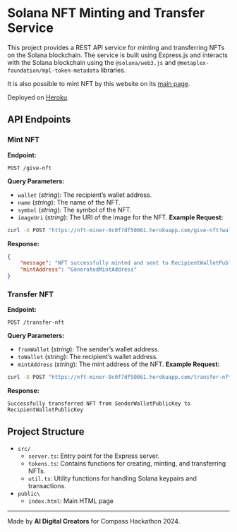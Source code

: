 # Solana NFT Minting and Transfer Service

This project provides a REST API service for minting and transferring NFTs on the Solana blockchain. The service is built using Express.js and interacts with the Solana blockchain using the `@solana/web3.js` and `@metaplex-foundation/mpl-token-metadata` libraries.

It is also possible to mint NFT by this website on its [main page](https://nft-miner-0c0f7df50061.herokuapp.com).

Deployed on [Heroku](https://dashboard.heroku.com/).

## API Endpoints

### Mint NFT

**Endpoint:**
```
POST /give-nft
```
**Query Parameters:**
- `wallet` (*string*): The recipient’s wallet address.
- `name` (*string*): The name of the NFT.
- `symbol` (*string*): The symbol of the NFT.
- `imageUri` (*string*): The URI of the image for the NFT.
**Example Request:**
```bash
curl -X POST "https://nft-miner-0c0f7df50061.herokuapp.com/give-nft?wallet=RecipientWalletPublicKey&name=YourNFTName&symbol=YourNFTSymbol&imageUri=YourImageURI"
```
**Response:**
```json
{
    "message": "NFT successfully minted and sent to RecipientWalletPublicKey",
    "mintAddress": "GeneratedMintAddress"
}
```

### Transfer NFT

**Endpoint:**
```
POST /transfer-nft
```
**Query Parameters:**
- `fromWallet` (*string*): The sender’s wallet address.
- `toWallet` (*string*): The recipient’s wallet address.
- `mintAddress` (*string*): The mint address of the NFT.
  **Example Request:**
```bash
curl -X POST "https://nft-miner-0c0f7df50061.herokuapp.com/transfer-nft?fromWallet=SenderWalletPublicKey&toWallet=RecipientWalletPublicKey&mintAddress=NFTMintAddress"
```
**Response:**
```
Successfully transferred NFT from SenderWalletPublicKey to RecipientWalletPublicKey
```

## Project Structure

- `src/`
  - `server.ts`: Entry point for the Express server. 
  - `tokens.ts`: Contains functions for creating, minting, and transferring NFTs. 
  - `util.ts`: Utility functions for handling Solana keypairs and transactions.
- `public\`
  - `index.html`: Main HTML page
___

Made by **AI Digital Creators** for Compass Hackathon 2024.
